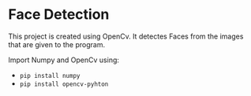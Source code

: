 # Face Detection

This project is created using OpenCv. It detectes Faces from the images that are given to the program.

Import Numpy and OpenCv using:
- `pip install numpy`
- `pip install opencv-pyhton`
